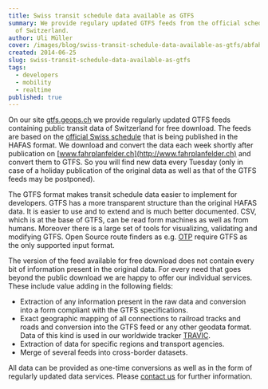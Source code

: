 ```yaml
---
title: Swiss transit schedule data available as GTFS
summary: We provide regulary updated GTFS feeds from the official schedule data
  of Switzerland.
author: Uli Müller
cover: /images/blog/swiss-transit-schedule-data-available-as-gtfs/abfahrtstafel.JPG
created: 2014-06-25
slug: swiss-transit-schedule-data-available-as-gtfs
tags:
  - developers
  - mobility
  - realtime
published: true
---
```

On our site [gtfs.geops.ch](http://gtfs.geops.ch) we provide regularly updated GTFS feeds containing public transit data of Switzerland for free download. The feeds are based on the [official Swiss schedule](http://www.fahrplanfelder.ch/de/fahrplandaten/) that is being published in the HAFAS format. We download and convert the data each week shortly after publication on [www.fahrplanfelder.ch](http://www.fahrplanfelder.ch) and convert them to GTFS. So you will find new data every Tuesday (only in case of a holiday publication of the original data as well as that of the GTFS feeds may be postponed).

The GTFS format makes transit schedule data easier to implement for developers. GTFS has a more transparent structure than the original HAFAS data. It is easier to use and to extend and is much better documented. CSV, which is at the base of GTFS, can be read form machines as well as from humans. Moreover there is a large set of tools for visualizing, validating and modifying GTFS. Open Source route finders as e.g. [OTP](http://www.opentripplanner.org/) require GTFS as the only supported input format.

The version of the feed available for free download does not contain every bit of information present in the original data. For every need that goes beyond the public download we are happy to offer our individual services. These include value adding in the following fields:

*   Extraction of any information present in the raw data and conversion into a form compliant with the GTFS specifications.
*   Exact geographic mapping of all connections to railroad tracks and roads and conversion into the GTFS feed or any other geodata format. Data of this kind is used in our worldwide tracker [TRAVIC](http://tracker.geops.de/?z=13&s=1&lat=47.3774&lon=8.5455).
*   Extraction of data for specific regions and transport agencies.
*   Merge of several feeds into cross-border datasets.

All data can be provided as one-time conversions as well as in the form of regularly updated data services. Please [contact us](/about) for further information.